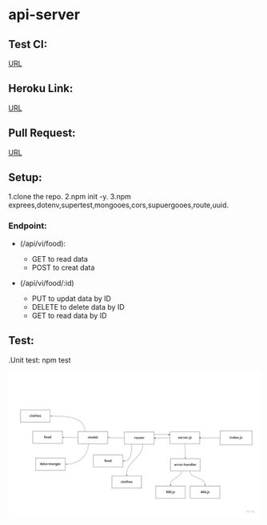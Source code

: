 # api-server





## Test CI:
[URL](https://github.com/AyahZaareer/api-server/actions)

## Heroku Link:
[URL]()

## Pull Request:
[URL](https://github.com/AyahZaareer/api-server/pull/3)

## Setup:
1.clone the repo.
2.npm init -y.
3.npm exprees,dotenv,supertest,mongooes,cors,supuergooes,route,uuid.


### Endpoint:
- (/api/vi/food):
  - GET to read data
  -  POST to creat data

- (/api/vi/food/:id)
  - PUT to updat data by ID
  -  DELETE to delete data by ID 
  - GET to read data by ID



## Test:
.Unit test: npm test

![reverse](api-server.jpg)
